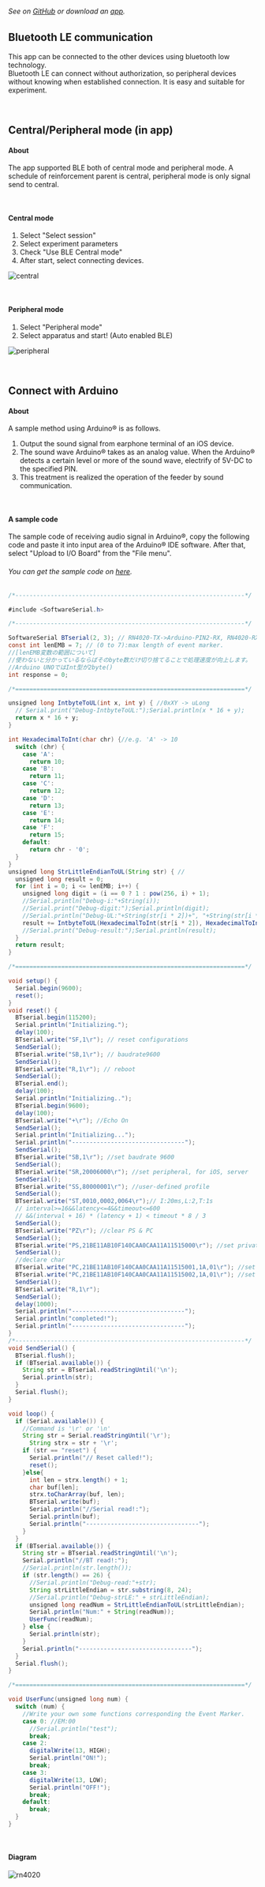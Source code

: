 ###### See on [GitHub](https://github.com/YutoMizutani/AppInfoFiles/blob/master/OperantChamberApp/docs/AudioInfo.md) or download an [app](https://itunes.apple.com/jp/app/operantchamberapp/id1250835517).

## Bluetooth LE communication
This app can be connected to the other devices using bluetooth low technology.<br>
Bluetooth LE can connect without authorization, so peripheral devices without knowing when established connection. It is easy and suitable for experiment.

<br>

## Central/Peripheral mode (in app)

#### About

The app supported BLE both of central mode and peripheral mode.
A schedule of reinforcement parent is central, peripheral mode is only signal send to central.

<br>

#### Central mode

1. Select "Select session"
2. Select experiment parameters
3. Check "Use BLE Central mode"
4. After start, select connecting devices.

![central](https://user-images.githubusercontent.com/22558921/37593377-1d5e8c14-2bb5-11e8-9399-4c88489f9159.jpg)

<br>

#### Peripheral mode

1. Select "Peripheral mode"
2. Select apparatus and start! (Auto enabled BLE)

![peripheral](https://user-images.githubusercontent.com/22558921/37593378-1d8ac838-2bb5-11e8-9bf4-690132cee21f.jpg)

<br>

## Connect with Arduino

#### About

A sample method using Arduino® is as follows.<br>
1. Output the sound signal from earphone terminal of an iOS device.
2. The sound wave Arduino® takes as an analog value. When the Arduino® detects a certain level or more of the sound wave, electrify of 5V-DC to the specified PIN.
3. This treatment is realized the operation of the feeder by sound communication.

<br>

#### A sample code

The sample code of receiving audio signal in Arduino®, copy the following code and paste it into input area of the Arduino® IDE software. After that, select \"Upload to I/O Board\" from the \"File menu\".

###### You can get the sample code on [here](https://github.com/YutoMizutani/AppInfoFiles/blob/master/OperantChamberApp/src/codes/Arduino/BLECommunication/BLECommunication.ino).
```java
/*-----------------------------------------------------------------*/

#include <SoftwareSerial.h>

/*-----------------------------------------------------------------*/

SoftwareSerial BTserial(2, 3); // RN4020-TX->Arduino-PIN2-RX, RN4020-RX->Arduino-PIN3-TX
const int lenEMB = 7; // (0 to 7):max length of event marker.
//[lenEMB変数の範囲について]
//使わないと分かっているならばそのbyte数だけ切り捨てることで処理速度が向上します。
//Arduino UNOではInt型が2byte()
int response = 0;

/*=================================================================*/

unsigned long IntbyteToUL(int x, int y) { //0xXY -> uLong
  // Serial.print("Debug-IntbyteToUL:");Serial.println(x * 16 + y);
  return x * 16 + y;
}

int HexadecimalToInt(char chr) {//e.g. 'A' -> 10
  switch (chr) {
    case 'A':
      return 10;
    case 'B':
      return 11;
    case 'C':
      return 12;
    case 'D':
      return 13;
    case 'E':
      return 14;
    case 'F':
      return 15;
    default:
      return chr - '0';
  }
}
unsigned long StrLittleEndianToUL(String str) { //
  unsigned long result = 0;
  for (int i = 0; i <= lenEMB; i++) {
    unsigned long digit = (i == 0 ? 1 : pow(256, i) + 1);
    //Serial.println("Debug-i:"+String(i));
    //Serial.print("Debug-digit:");Serial.println(digit);
    //Serial.println("Debug-UL:"+String(str[i * 2])+", "+String(str[i * 2+1]));
    result += IntbyteToUL(HexadecimalToInt(str[i * 2]), HexadecimalToInt(str[i * 2 + 1])) * digit;
    //Serial.print("Debug-result:");Serial.println(result);
  }
  return result;
}

/*=================================================================*/

void setup() {
  Serial.begin(9600);
  reset();
}
void reset() {
  BTserial.begin(115200);
  Serial.println("Initializing.");
  delay(100);
  BTserial.write("SF,1\r"); // reset configurations
  SendSerial();
  BTserial.write("SB,1\r"); // baudrate9600
  SendSerial();
  BTserial.write("R,1\r"); // reboot
  SendSerial();
  BTserial.end();
  delay(100);
  Serial.println("Initializing..");
  BTserial.begin(9600);
  delay(100);
  BTserial.write("+\r"); //Echo On
  SendSerial();
  Serial.println("Initializing...");
  Serial.println("--------------------------------");
  SendSerial();
  BTserial.write("SB,1\r"); //set baudrate 9600
  SendSerial();
  BTserial.write("SR,20006000\r"); //set peripheral, for iOS, server
  SendSerial();
  BTserial.write("SS,80000001\r"); //user-defined profile
  SendSerial();
  BTserial.write("ST,0010,0002,0064\r");// I:20ms,L:2,T:1s
  // interval>=16&&latency<=4&&timeout<=600
  // &&(interval + 16) * (latency + 1) < timeout * 8 / 3
  SendSerial();
  BTserial.write("PZ\r"); //clear PS & PC
  SendSerial();
  BTserial.write("PS,21BE11AB10F140CAA0CAA11A11515000\r"); //set private service
  SendSerial();
  //declare char
  BTserial.write("PC,21BE11AB10F140CAA0CAA11A11515001,1A,01\r"); //set private characteristics.
  BTserial.write("PC,21BE11AB10F140CAA0CAA11A11515002,1A,01\r"); //set private characteristics.
  SendSerial();
  BTserial.write("R,1\r");
  SendSerial();
  delay(1000);
  Serial.println("--------------------------------");
  Serial.println("completed!");
  Serial.println("--------------------------------");
}
/*-----------------------------------------------------------------*/
void SendSerial() {
  BTserial.flush();
  if (BTserial.available()) {
    String str = BTserial.readStringUntil('\n');
    Serial.println(str);
  }
  Serial.flush();
}

void loop() {
  if (Serial.available()) {
    //Command is '\r' or '\n'
    String str = Serial.readStringUntil('\r');
      String strx = str + '\r';
    if (str == "reset") {
      Serial.println("// Reset called!");
      reset();
    }else{
      int len = strx.length() + 1;
      char buf[len];
      strx.toCharArray(buf, len);
      BTserial.write(buf);
      Serial.println("//Serial read!:");
      Serial.println(buf);
      Serial.println("--------------------------------");
    }
  }
  if (BTserial.available()) {
    String str = BTserial.readStringUntil('\n');
    Serial.println("//BT read!:");
    //Serial.println(str.length());
    if (str.length() == 26) {
      //Serial.println("Debug-read:"+str);
      String strLittleEndian = str.substring(8, 24);
      //Serial.println("Debug-strLE:" + strLittleEndian);
      unsigned long readNum = StrLittleEndianToUL(strLittleEndian);
      Serial.println("Num:" + String(readNum));
      UserFunc(readNum);
    } else {
      Serial.println(str);
    }
    Serial.println("--------------------------------");
  }
  Serial.flush();
}

/*=================================================================*/

void UserFunc(unsigned long num) {
  switch (num) {
    //Write your own some functions corresponding the Event Marker.
    case 0: //EM:00
      //Serial.println("test");
      break;
    case 2:
      digitalWrite(13, HIGH);
      Serial.println("ON!");
      break;
    case 3:
      digitalWrite(13, LOW);
      Serial.println("OFF!");
      break;
    default:
      break;
  }
}

```

<br>

#### Diagram

![rn4020](https://user-images.githubusercontent.com/22558921/37634953-2a5fc3ce-2c3c-11e8-8c6e-38401823077a.jpeg)

<br>